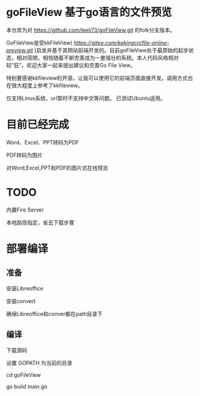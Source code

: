 goFileView 基于go语言的文件预览
===========================

本仓库为对 https://github.com/leeli73/goFileView.git 的folk分支版本。

GoFileView是受kkFileView( *https://gitee.com/kekingcn/file-online-preview.git*
)启发并基于其网站前端开发的。目前goFileView处于最原始的起步状态，相对简陋，相信随着不断完善成为一套强壮的系统。本人代码风格相对较”狂”，欢迎大家一起来提出建议和完善Go
File View。

特别要感谢kkfileview的开源，让我可以使用它的前端页面直接开发。调用方式也在很大程度上参考了kkfileview。

仅支持Linux系统，url暂时不支持中文等问题。  已测试Ubuntu适用。

目前已经完成
============

Word、Excel、PPT转码为PDF

PDF转码为图片

对Word,Excel,PPT和PDF的图片式在线预览

TODO
====

内置Fire Server

本地路径指定，省去下载步骤

部署编译
========

准备
----

安装Libreoffice

安装convert

确保Libreoffice和conver都在path目录下

编译
----

下载源码

设置 GOPATH 为当前的目录

cd goFileView

go build main.go


